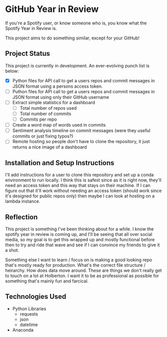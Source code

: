 # GitHub Year in Review

If you're a Spotify user, or know someone who is, you know what the Spotify Year in Review is.

This project aims to do something similar, except for your GitHub!

## Project Status

This project is currently in development. An ever-evolving punch list is below:

- [X] Python files for API call to get a users repos and commit messages in JSON format using a persons access token.
- [ ] Puthon files for API call to get a users repos and commit messages in JSON format using only their GitHub username
- [ ] Extract simple statistics for a dashboard
  - [ ] Total number of repos used
  - [ ] Total number of commits
  - [ ] Commits per repo
- [ ] Create a word map of words used in commits
- [ ] Sentiment analysis timeline on commit messages (were they useful commits or just fixing typos?)
- [ ] Remote hosting so people don't have to clone the repository, it just returns a nice image of a dashboard

## Installation and Setup Instructions

I'll add instructions for a user to clone this repository and set up a conda environment to run locally. I think this is safest since as it is right now, they'll need an access token and this way that stays on their machine. If I can figure out that it'll work without needing an access token (should work since it's designed for public repos only) then maybe I can look at hosting on a lambda instance.

## Reflection

This project is something I've been thinking about for a while. I know the spotify year in review is coming up, and I'll be seeing that all over social media, so my goal is to get this wrapped up and mostly functional before then to try and ride that wave and see if I can convince my friends to give it a shot. 

Something else I want to learn / focus on is making a good looking repo that's mostly ready for production. What's the correct file structure / heirarchy. How does data move around. These are things we don't really get to touch on a lot at Holberton. I want it to be as professional as possible for something that's mainly fun and farcical.

## Technologies Used

- Python Libraries
  - requests
  - json
  - datetime
- Anaconda
